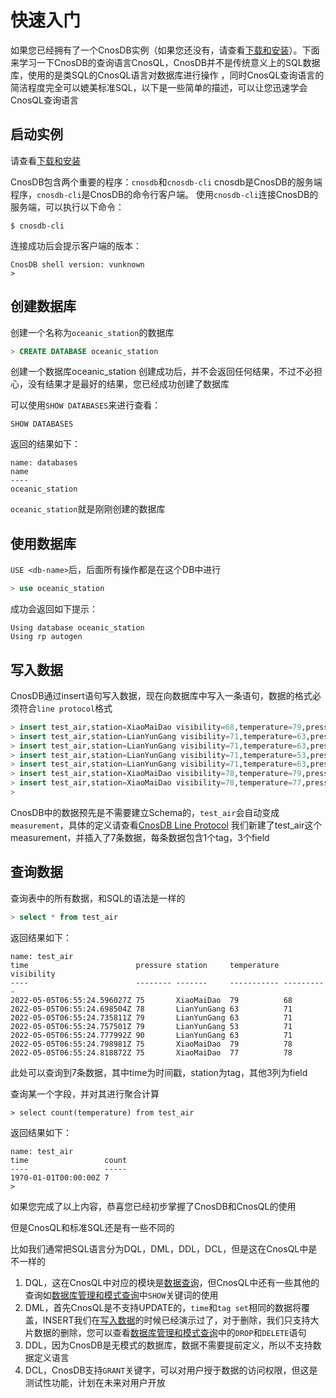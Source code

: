 # 快速入门

如果您已经拥有了一个CnosDB实例（如果您还没有，请查看[下载和安装](./install.md)）。下面来学习一下CnosDB的查询语言CnosQL，CnosDB并不是传统意义上的SQL数据库，使用的是类SQL的CnosQL语言对数据库进行操作 ，同时CnosQL查询语言的简洁程度完全可以媲美标准SQL，以下是一些简单的描述，可以让您迅速学会CnosQL查询语言

## 启动实例

请查看[下载和安装](./install.md)

CnosDB包含两个重要的程序：`cnosdb`和`cnosdb-cli`
cnosdb是CnosDB的服务端程序，`cnosdb-cli`是CnosDB的命令行客户端。
使用`cnosdb-cli`连接CnosDB的服务端，可以执行以下命令：
```shell
$ cnosdb-cli
```
连接成功后会提示客户端的版本：
```shell
CnosDB shell version: vunknown
>
```


## 创建数据库

创建一个名称为`oceanic_station`的数据库
```sql
> CREATE DATABASE oceanic_station
```
创建一个数据库oceanic_station
创建成功后，并不会返回任何结果，不过不必担心，没有结果才是最好的结果，您已经成功创建了数据库

可以使用`SHOW DATABASES`来进行查看：
```shell
SHOW DATABASES
```
返回的结果如下：
```
name: databases
name
----
oceanic_station
```
`oceanic_station`就是刚刚创建的数据库

## 使用数据库

`USE <db-name>`后，后面所有操作都是在这个DB中进行
```sql
> use oceanic_station
```
成功会返回如下提示：
```
Using database oceanic_station
Using rp autogen
```

## 写入数据

CnosDB通过insert语句写入数据，现在向数据库中写入一条语句，数据的格式必须符合`line protocol`格式

```sql
> insert test_air,station=XiaoMaiDao visibility=68,temperature=79,pressure=75 
> insert test_air,station=LianYunGang visibility=71,temperature=63,pressure=78
> insert test_air,station=LianYunGang visibility=71,temperature=63,pressure=79
> insert test_air,station=LianYunGang visibility=71,temperature=53,pressure=79
> insert test_air,station=LianYunGang visibility=71,temperature=63,pressure=90
> insert test_air,station=XiaoMaiDao visibility=78,temperature=79,pressure=75 
> insert test_air,station=XiaoMaiDao visibility=78,temperature=77,pressure=75 
> 
```
CnosDB中的数据预先是不需要建立Schema的，`test_air`会自动变成`measurement`，具体的定义请查看[CnosDB Line Protocol](../protocol/line_protocol.md)
我们新建了test_air这个measurement，并插入了7条数据，每条数据包含1个tag，3个field

## 查询数据

查询表中的所有数据，和SQL的语法是一样的
``` sql
> select * from test_air
```
返回结果如下：
```
name: test_air
time                        pressure station     temperature visibility
----                        -------- -------     ----------- ----------
2022-05-05T06:55:24.596027Z 75       XiaoMaiDao  79          68
2022-05-05T06:55:24.698504Z 78       LianYunGang 63          71
2022-05-05T06:55:24.735811Z 79       LianYunGang 63          71
2022-05-05T06:55:24.757501Z 79       LianYunGang 53          71
2022-05-05T06:55:24.777992Z 90       LianYunGang 63          71
2022-05-05T06:55:24.798981Z 75       XiaoMaiDao  79          78
2022-05-05T06:55:24.818872Z 75       XiaoMaiDao  77          78
```
此处可以查询到7条数据，其中time为时间戳，station为tag，其他3列为field

查询某一个字段，并对其进行聚合计算

```
> select count(temperature) from test_air
```
返回结果如下：
```
name: test_air
time                 count
----                 -----
1970-01-01T00:00:00Z 7
>
```

如果您完成了以上内容，恭喜您已经初步掌握了CnosDB和CnosQL的使用

但是CnosQL和标准SQL还是有一些不同的

比如我们通常把SQL语言分为DQL，DML，DDL，DCL，但是这在CnosQL中是不一样的
1. DQL，这在CnosQL中对应的模块是[数据查询](../cnosql/cnosql_queries.md)，但CnosQL中还有一些其他的查询如[数据库管理和模式查询](../cnosql/cnosql_management.md)中`SHOW`关键词的使用
2. DML，首先CnosQL是不支持UPDATE的，`time`和`tag set`相同的数据将覆盖，INSERT我们在[写入数据](#写入数据)的时候已经演示过了，对于删除，我们只支持大片数据的删除，您可以查看[数据库管理和模式查询](../cnosql/cnosql_management.md)中的`DROP`和`DELETE`语句
3. DDL，因为CnosDB是无模式的数据库，数据不需要提前定义，所以不支持数据定义语言
4. DCL，CnosDB支持`GRANT`关键字，可以对用户授于数据的访问权限，但这是测试性功能，计划在未来对用户开放